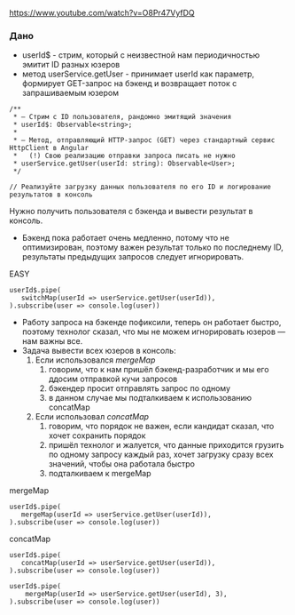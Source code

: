 https://www.youtube.com/watch?v=O8Pr47VyfDQ

### Дано

- userId$ - стрим, который с неизвестной нам периодичностью эмитит ID разных юзеров
- метод userService.getUser - принимает userId как параметр, формирует GET-запрос на бэкенд и возвращает поток с запрашиваемым юзером

```TS
/**
 * — Стрим с ID пользователя, рандомно эмитящий значения
 * userId$: Observable<string>;
 *
 * — Метод, отправляющий HTTP-запрос (GET) через стандартный сервис HttpClient в Angular
 *   (!) Свою реализацию отправки запроса писать не нужно
 * userService.getUser(userId: string): Observable<User>;
 */
 
// Реализуйте загрузку данных пользователя по его ID и логирование результатов в консоль
```

Нужно получить пользователя с бэкенда и вывести результат в консоль.

- Бэкенд пока работает очень медленно, потому что не оптимизирован, поэтому важен результат только по последнему ID, результаты предыдущих запросов следует игнорировать.

EASY
```TS
userId$.pipe(
   switchMap(userId => userService.getUser(userId)),
).subscribe(user => console.log(user))
```


- Работу запроса на бэкенде пофиксили, теперь он работает быстро, поэтому технолог сказал, что мы не можем игнорировать юзеров — нам важны все.
- Задача вывести всех юзеров в консоль:
    1. Если использовался _mergeMap_
        1. говорим, что к нам пришёл бэкенд-разработчик и мы его ддосим отправкой кучи запросов
        2. бэкендер просит отправлять запрос по одному
        3. в данном случае мы подталкиваем к использованию concatMap
    2. Если использовал _concatMap_
        1. говорим, что порядок не важен, если кандидат сказал, что хочет сохранить порядок
        2. пришёл технолог и жалуется, что данные приходится грузить по одному запросу каждый раз, хочет загрузку сразу всех значений, чтобы она работала быстро
        3. подталкиваем к mergeMap

mergeMap
```TS
userId$.pipe(
   mergeMap(userId => userService.getUser(userId)),
).subscribe(user => console.log(user))
```


concatMap
```TS
userId$.pipe(
   concatMap(userId => userService.getUser(userId)),
).subscribe(user => console.log(user))
```



```TS
userId$.pipe(    
    mergeMap(userId => userService.getUser(userId), 3),
).subscribe(user => console.log(user))
```


